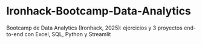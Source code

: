 # Ironhack-Bootcamp-Data-Analytics
Bootcamp de Data Analytics (Ironhack, 2025): ejercicios y 3 proyectos end-to-end con Excel, SQL, Python y Streamlit
